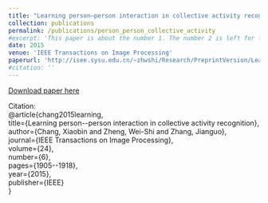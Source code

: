 ```yaml
---
title: "Learning person–person interaction in collective activity recognition"
collection: publications
permalink: /publications/person_person_collective_activity
#excerpt: 'This paper is about the number 1. The number 2 is left for future work.'
date: 2015
venue: 'IEEE Transactions on Image Processing'
paperurl: 'http://isee.sysu.edu.cn/~zhwshi/Research/PreprintVersion/Learning%20Person-Person%20Interaction%20in%20Collective%20Activity%20Recognition.pdf'
#citation: ''
---
```

[Download paper here](http://isee.sysu.edu.cn/~zhwshi/Research/PreprintVersion/Learning%20Person-Person%20Interaction%20in%20Collective%20Activity%20Recognition.pdf)

Citation:<br />
@article{chang2015learning,<br />
  title={Learning person--person interaction in collective activity recognition},<br />
  author={Chang, Xiaobin and Zheng, Wei-Shi and Zhang, Jianguo},<br />
  journal={IEEE Transactions on Image Processing},<br />
  volume={24},<br />
  number={6},<br />
  pages={1905--1918},<br />
  year={2015},<br />
  publisher={IEEE}<br />
}

